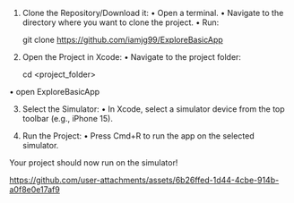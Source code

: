 1.	Clone the Repository/Download it:
	•	Open a terminal.
	•	Navigate to the directory where you want to clone the project.
	•	Run:

    git clone https://github.com/iamjg99/ExploreBasicApp

2.	Open the Project in Xcode:
	•	Navigate to the project folder:

    cd <project_folder>

  •	open ExploreBasicApp

3.	Select the Simulator:
	•	In Xcode, select a simulator device from the top toolbar (e.g., iPhone 15).

4.	Run the Project:
	•	Press Cmd+R to run the app on the selected simulator.

Your project should now run on the simulator!

https://github.com/user-attachments/assets/6b26ffed-1d44-4cbe-914b-a0f8e0e17af9

